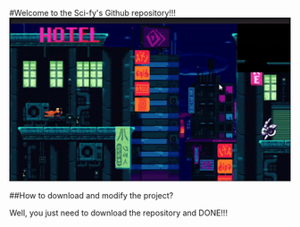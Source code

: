 #Welcome to the Sci-fy's Github repository!!!
![GitHub Logo](/External/Review.gif)

##How to download and modify the project?

Well, you just need to download the repository and DONE!!!
